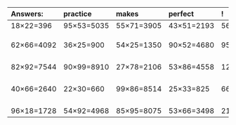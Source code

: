 | Answers: | practice | makes | perfect | ! |
| :--- | :--- | :--- | :--- | :--- |
| 18×22=396 | 95×53=5035 | 55×71=3905 | 43×51=2193 | 56×74=4144 | 
|   |   |   |   |   | 
|   |   |   |   |   | 
|   |   |   |   |   | 
| 62×66=4092 | 36×25=900 | 54×25=1350 | 90×52=4680 | 95×53=5035 | 
|   |   |   |   |   | 
|   |   |   |   |   | 
|   |   |   |   |   | 
|   |   |   |   |   | 
| 82×92=7544 | 90×99=8910 | 27×78=2106 | 53×86=4558 | 12×86=1032 | 
|   |   |   |   |   | 
|   |   |   |   |   | 
|   |   |   |   |   | 
|   |   |   |   |   | 
| 40×66=2640 | 22×30=660 | 99×86=8514 | 25×33=825 | 66×33=2178 | 
|   |   |   |   |   | 
|   |   |   |   |   | 
|   |   |   |   |   | 
|   |   |   |   |   | 
| 96×18=1728 | 54×92=4968 | 85×95=8075 | 53×66=3498 | 21×75=1575 | 
